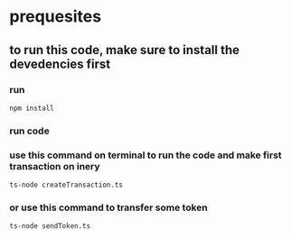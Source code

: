 # prequesites 

## to run this code, make sure to install the devedencies first

### run

``` npm install ```

### run code 

### use this command on terminal to run the code and make first transaction on inery

``` ts-node createTransaction.ts ```

### or use this command to transfer some token

``` ts-node sendToken.ts ```
